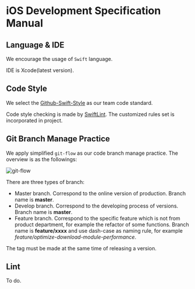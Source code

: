 # iOS Development Specification Manual

## Language & IDE
We encourage the usage of `Swift` language.

IDE is Xcode(latest version).

## Code Style
We select the [Github-Swift-Style](https://github.com/github/swift-style-guide) as our team code standard.

Code style checking is made by [SwiftLint](https://github.com/realm/SwiftLint). The customized rules set is incorporated in project.

## Git Branch Manage Practice
We apply simplified `git-flow` as our code branch manage practice. The overview is as the followings:

![git-flow](https://github.com/qiandaodao/team-dev-spec/raw/master/ios/assets/qiandaodao-git-flow.png)

There are three types of branch:
- Master branch. Correspond to the online version of production. Branch name is **master**.
- Develop branch. Correspond to the developing process of versions. Branch name is **master**.
- Feature branch. Correspond to the specific feature which is not from product department, for example the refactor of some functions. Branch name is **feature/xxxx** and use dash-case as naming rule, for example *feature/optimize-download-module-performance*.

The tag must be made at the same time of releasing a version.

## Lint
To do.
